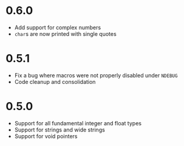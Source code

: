 # 0.6.0
* Add support for complex numbers
* `char`s are now printed with single quotes

# 0.5.1
* Fix a bug where macros were not properly disabled under `NDEBUG`
* Code cleanup and consolidation

# 0.5.0
* Support for all fundamental integer and float types
* Support for strings and wide strings
* Support for void pointers
